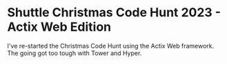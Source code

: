 # Shuttle Christmas Code Hunt 2023 - Actix Web Edition

I've re-started the Christmas Code Hunt using the Actix Web framework. The going got too tough with Tower and Hyper.